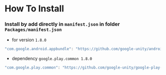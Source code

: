 # How To Install

### Install by add directly in `manifest.json` in folder `Packages/manifest.json`


- for version `1.8.0`

```cs
"com.google.android.appbundle": "https://github.com/google-unity/android-app-bundle.git?path=Assets/_Root#1.8.0",
```

- dependency `google.play.common 1.8.0`
```csharp
"com.google.play.common": "https://github.com/google-unity/google-play-common.git?path=Assets/_Root#1.8.0",
```